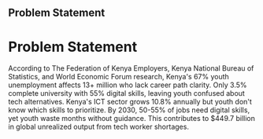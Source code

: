 ## Problem Statement
# Problem Statement

According to The Federation of Kenya Employers, Kenya National Bureau of Statistics, and World Economic Forum research, Kenya's 67% youth unemployment affects 13+ million who lack career path clarity. Only 3.5% complete university with 55% digital skills, leaving youth confused about tech alternatives. Kenya's ICT sector grows 10.8% annually but youth don't know which skills to prioritize. By 2030, 50-55% of jobs need digital skills, yet youth waste months without guidance. This contributes to $449.7 billion in global unrealized output from tech worker shortages.
